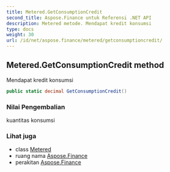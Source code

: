 ```yaml
---
title: Metered.GetConsumptionCredit
second_title: Aspose.Finance untuk Referensi .NET API
description: Metered metode. Mendapat kredit konsumsi
type: docs
weight: 30
url: /id/net/aspose.finance/metered/getconsumptioncredit/
---
```

## Metered.GetConsumptionCredit method

Mendapat kredit konsumsi

```csharp
public static decimal GetConsumptionCredit()
```

### Nilai Pengembalian

kuantitas konsumsi

### Lihat juga

* class [Metered](../)
* ruang nama [Aspose.Finance](../../metered/)
* perakitan [Aspose.Finance](../../../)


